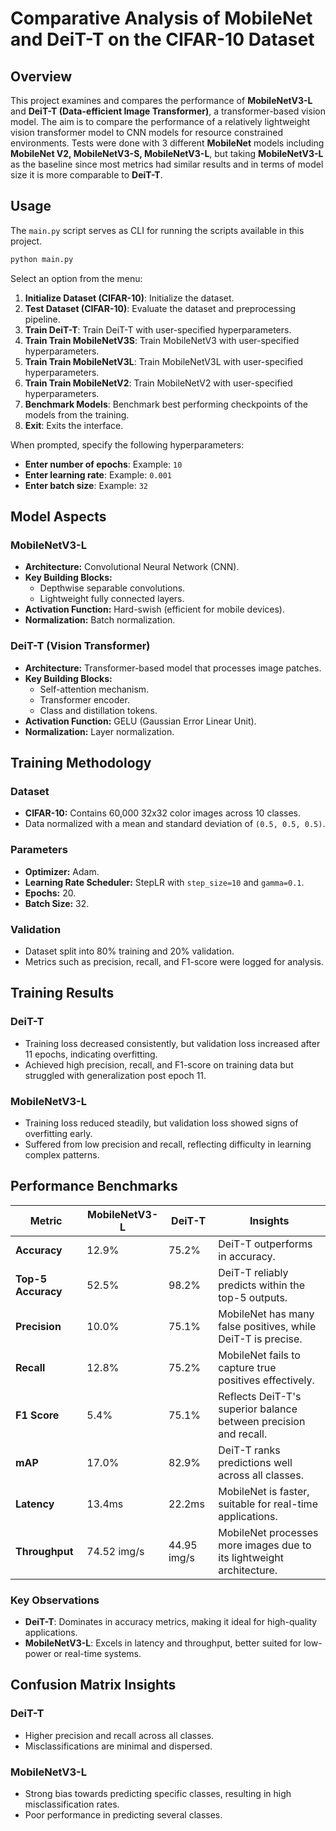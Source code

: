# Comparative Analysis of MobileNet and DeiT-T on the CIFAR-10 Dataset

## Overview

This project examines and compares the performance of **MobileNetV3-L** and **DeiT-T (Data-efficient Image Transformer)**, a transformer-based vision model.
The aim is to compare the performance of a relatively lightweight vision transformer model to CNN models for resource constrained environments.
Tests were done with 3 different **MobileNet** models including **MobileNet V2, MobileNetV3-S, MobileNetV3-L**, but taking **MobileNetV3-L** as the baseline since most metrics had similar results and in terms of model size it is more comparable to **DeiT-T**.

## Usage

The `main.py` script serves as CLI for running the scripts available in this project.

```bash
python main.py
```

Select an option from the menu:
1. **Initialize Dataset (CIFAR-10)**: Initialize the dataset.
2. **Test Dataset (CIFAR-10)**: Evaluate the dataset and preprocessing pipeline.
3. **Train DeiT-T**: Train DeiT-T with user-specified hyperparameters.
4. **Train Train MobileNetV3S**: Train MobileNetV3 with user-specified hyperparameters.
5. **Train Train MobileNetV3L**: Train MobileNetV3L with user-specified hyperparameters.
6. **Train Train MobileNetV2**: Train MobileNetV2 with user-specified hyperparameters.
7. **Benchmark Models**: Benchmark best performing checkpoints of the models from the training.
8. **Exit**: Exits the interface.

When prompted, specify the following hyperparameters:
- **Enter number of epochs**: Example: `10`
- **Enter learning rate**: Example: `0.001`
- **Enter batch size**: Example: `32`

## Model Aspects

### **MobileNetV3-L**
- **Architecture:** Convolutional Neural Network (CNN).
- **Key Building Blocks:**
  - Depthwise separable convolutions.
  - Lightweight fully connected layers.
- **Activation Function:** Hard-swish (efficient for mobile devices).
- **Normalization:** Batch normalization.

### **DeiT-T (Vision Transformer)**
- **Architecture:** Transformer-based model that processes image patches.
- **Key Building Blocks:**
  - Self-attention mechanism.
  - Transformer encoder.
  - Class and distillation tokens.
- **Activation Function:** GELU (Gaussian Error Linear Unit).
- **Normalization:** Layer normalization.

## Training Methodology

### Dataset
- **CIFAR-10:** Contains 60,000 32x32 color images across 10 classes.
- Data normalized with a mean and standard deviation of `(0.5, 0.5, 0.5)`.

### Parameters
- **Optimizer:** Adam.
- **Learning Rate Scheduler:** StepLR with `step_size=10` and `gamma=0.1`.
- **Epochs:** 20.
- **Batch Size:** 32.

### Validation
- Dataset split into 80% training and 20% validation.
- Metrics such as precision, recall, and F1-score were logged for analysis.

## Training Results

### DeiT-T
- Training loss decreased consistently, but validation loss increased after 11 epochs, indicating overfitting.
- Achieved high precision, recall, and F1-score on training data but struggled with generalization post epoch 11.

### MobileNetV3-L
- Training loss reduced steadily, but validation loss showed signs of overfitting early.
- Suffered from low precision and recall, reflecting difficulty in learning complex patterns.

## Performance Benchmarks

| Metric         | MobileNetV3-L | DeiT-T  | Insights                                                                 |
|----------------|-------------|---------|--------------------------------------------------------------------------|
| **Accuracy**   | 12.9%       | 75.2%   | DeiT-T outperforms in accuracy.                                          |
| **Top-5 Accuracy** | 52.5%       | 98.2%   | DeiT-T reliably predicts within the top-5 outputs.                      |
| **Precision**  | 10.0%       | 75.1%   | MobileNet has many false positives, while DeiT-T is precise.            |
| **Recall**     | 12.8%       | 75.2%   | MobileNet fails to capture true positives effectively.                  |
| **F1 Score**   | 5.4%        | 75.1%   | Reflects DeiT-T's superior balance between precision and recall.        |
| **mAP**        | 17.0%       | 82.9%   | DeiT-T ranks predictions well across all classes.                       |
| **Latency**    | 13.4ms      | 22.2ms  | MobileNet is faster, suitable for real-time applications.               |
| **Throughput** | 74.52 img/s | 44.95 img/s | MobileNet processes more images due to its lightweight architecture.   |

### Key Observations
- **DeiT-T**: Dominates in accuracy metrics, making it ideal for high-quality applications.
- **MobileNetV3-L**: Excels in latency and throughput, better suited for low-power or real-time systems.

## Confusion Matrix Insights

### DeiT-T
- Higher precision and recall across all classes.
- Misclassifications are minimal and dispersed.

### MobileNetV3-L
- Strong bias towards predicting specific classes, resulting in high misclassification rates.
- Poor performance in predicting several classes.
